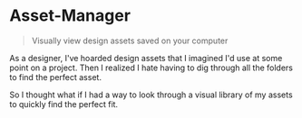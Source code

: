 # Asset-Manager
> Visually view design assets saved on your computer

As a designer, I've hoarded design assets that I imagined I'd use at some point on a project. Then I realized I hate having to dig through all the folders to find the perfect asset.

So I thought what if I had a way to look through a visual library of my assets to quickly find the perfect fit.
